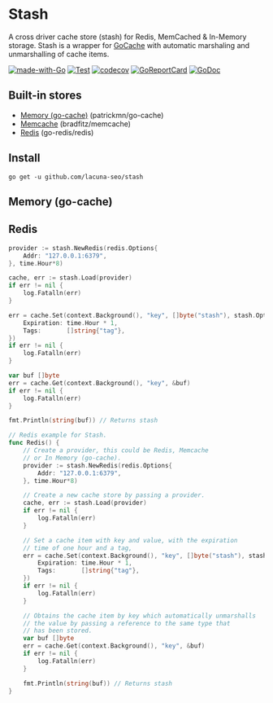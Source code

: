 # Stash
A cross driver cache store (stash) for Redis, MemCached & In-Memory storage. Stash is a wrapper for [GoCache](https://github.com/eko/gocache)
with automatic marshaling and unmarshalling of cache items.

[![made-with-Go](https://img.shields.io/badge/Made%20with-Go-1f425f.svg)](http://golang.org)
[![Test](https://github.com/lacuna-seo/stash/actions/workflows/test.yml/badge.svg?branch=master)](https://github.com/lacuna-seo/stash/actions/workflows/test.yml)
[![codecov](https://codecov.io/gh/lacuna-seo/stash/branch/master/graph/badge.svg?token=K27L8LS7DA)](https://codecov.io/gh/lacuna-seo/stash)
[![GoReportCard](https://goreportcard.com/badge/github.com/lacuna-seo/stash)](https://goreportcard.com/report/github.com/lacuna-seo/stash)
[![GoDoc](https://godoc.org/github.com/lacuna-seo/stash?status.png)](https://godoc.org/github.com/lacuna-seo/stash)

## Built-in stores

* [Memory (go-cache)](https://github.com/patrickmn/go-cache) (patrickmn/go-cache)
* [Memcache](https://github.com/bradfitz/gomemcache) (bradfitz/memcache)
* [Redis](https://github.com/go-redis/redis/v8) (go-redis/redis)

## Install

`go get -u github.com/lacuna-seo/stash`

## Memory (go-cache)



## Redis

```go
provider := stash.NewRedis(redis.Options{
    Addr: "127.0.0.1:6379",
}, time.Hour*8)

cache, err := stash.Load(provider)
if err != nil {
    log.Fatalln(err)
}

err = cache.Set(context.Background(), "key", []byte("stash"), stash.Options{
    Expiration: time.Hour * 1,
    Tags:       []string{"tag"},
})
if err != nil {
    log.Fatalln(err)
}

var buf []byte
err = cache.Get(context.Background(), "key", &buf)
if err != nil {
    log.Fatalln(err)
}

fmt.Println(string(buf)) // Returns stash
```


```go
// Redis example for Stash.
func Redis() {
	// Create a provider, this could be Redis, Memcache
	// or In Memory (go-cache).
	provider := stash.NewRedis(redis.Options{
		Addr: "127.0.0.1:6379",
	}, time.Hour*8)

	// Create a new cache store by passing a provider.
	cache, err := stash.Load(provider)
	if err != nil {
		log.Fatalln(err)
	}

	// Set a cache item with key and value, with the expiration
	// time of one hour and a tag,
	err = cache.Set(context.Background(), "key", []byte("stash"), stash.Options{
		Expiration: time.Hour * 1,
		Tags:       []string{"tag"},
	})
	if err != nil {
		log.Fatalln(err)
	}

	// Obtains the cache item by key which automatically unmarshalls
	// the value by passing a reference to the same type that
	// has been stored.
	var buf []byte
	err = cache.Get(context.Background(), "key", &buf)
	if err != nil {
		log.Fatalln(err)
	}

	fmt.Println(string(buf)) // Returns stash
}
```
